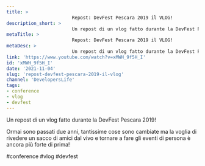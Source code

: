 ```yaml
---
title: > 
                        Repost: DevFest Pescara 2019 il VLOG!
description_short: > 
                        Un repost di un vlog fatto durante la DevFest Pescara 2019! Ormai sono passati due anni, tantissime cose sono cambiate ma la ...
metaTitle: > 
                        Repost: DevFest Pescara 2019 il VLOG!
metaDesc: > 
                        Un repost di un vlog fatto durante la DevFest Pescara 2019! Ormai sono passati due anni, tantissime cose sono cambiate ma la ...
link: 'https://www.youtube.com/watch?v=xMWH_9f5H_I'
id: 'xMWH_9f5H_I'
date: '2021-11-04'
slug: 'repost-devfest-pescara-2019-il-vlog'
channel: 'DevelopersLife'
tags: 
- conference
- vlog
- devfest
---
```

Un repost di un vlog fatto durante la DevFest Pescara 2019!  
  
Ormai sono passati due anni, tantissime cose sono cambiate ma la voglia di rivedere un sacco di amici dal vivo e tornare a fare gli eventi di persona è ancora più forte di prima!  
  
#conference #vlog #devfest